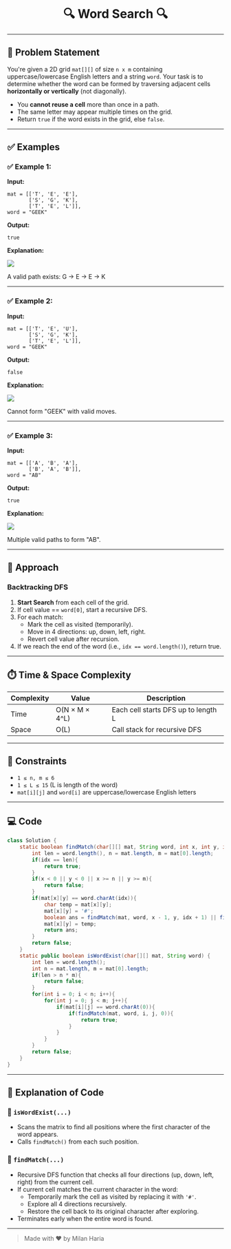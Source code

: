 <h1 align="center">🔍 Word Search 🔍</h1>

---

## 📝 Problem Statement

You're given a 2D grid `mat[][]` of size `n x m` containing uppercase/lowercase English letters and a string `word`. Your task is to determine whether the word can be formed by traversing adjacent cells **horizontally or vertically** (not diagonally).

- You **cannot reuse a cell** more than once in a path.
- The same letter may appear multiple times on the grid.
- Return `true` if the word exists in the grid, else `false`.

---

## ✅ Examples

### ✅ Example 1:

**Input:**  
```
mat = [['T', 'E', 'E'], 
       ['S', 'G', 'K'], 
       ['T', 'E', 'L']], 
word = "GEEK"
```
**Output:** 

```
true
```  

**Explanation:** 

<img src = "https://media.geeksforgeeks.org/img-practice/prod/addEditProblem/886266/Web/Other/blobid4_1737981964.png"> </img>

A valid path exists: G → E → E → K

---

### ✅ Example 2:

**Input:**  
```
mat = [['T', 'E', 'U'], 
       ['S', 'G', 'K'], 
       ['T', 'E', 'L']], 
word = "GEEK"
```

**Output:** 
```
false
```  

**Explanation:**

<img src = "https://media.geeksforgeeks.org/img-practice/prod/addEditProblem/886266/Web/Other/blobid5_1737981964.png"> </img>

 Cannot form "GEEK" with valid moves.

---

### ✅ Example 3:

**Input:**  
```
mat = [['A', 'B', 'A'], 
       ['B', 'A', 'B']], 
word = "AB"
```

**Output:** 
```
true
```  

**Explanation:** 

<img src = "https://media.geeksforgeeks.org/img-practice/prod/addEditProblem/886266/Web/Other/blobid6_1737981964.png"> </img>

Multiple valid paths to form "AB".

---

## 🧠 Approach

### Backtracking DFS

1. **Start Search** from each cell of the grid.
2. If cell value == `word[0]`, start a recursive DFS.
3. For each match:
   - Mark the cell as visited (temporarily).
   - Move in 4 directions: up, down, left, right.
   - Revert cell value after recursion.
4. If we reach the end of the word (i.e., `idx == word.length()`), return true.

---

## ⏱️ Time & Space Complexity

| Complexity | Value | Description                          |
|------------|-------|--------------------------------------|
| Time       | O(N × M × 4^L) | Each cell starts DFS up to length L |
| Space      | O(L)   | Call stack for recursive DFS          |

---

## 🎯 Constraints

- `1 ≤ n, m ≤ 6`
- `1 ≤ L ≤ 15` (L is length of the word)
- `mat[i][j]` and `word[i]` are uppercase/lowercase English letters

---

## 💻 Code

```java
class Solution {
    static boolean findMatch(char[][] mat, String word, int x, int y, int idx){
        int len = word.length(), n = mat.length, m = mat[0].length;
        if(idx == len){
            return true;
        }
        if(x < 0 || y < 0 || x >= n || y >= m){
            return false;
        }
        if(mat[x][y] == word.charAt(idx)){
            char temp = mat[x][y];
            mat[x][y] = '#';
            boolean ans = findMatch(mat, word, x - 1, y, idx + 1) || findMatch(mat, word, x + 1, y, idx + 1) || findMatch(mat, word, x, y - 1, idx + 1) || findMatch(mat, word, x, y + 1, idx + 1);
            mat[x][y] = temp;
            return ans;
        }
        return false;
    }
    static public boolean isWordExist(char[][] mat, String word) {
        int len = word.length();
        int n = mat.length, m = mat[0].length;
        if(len > n * m){
            return false;
        }
        for(int i = 0; i < n; i++){
            for(int j = 0; j < m; j++){
                if(mat[i][j] == word.charAt(0)){
                    if(findMatch(mat, word, i, j, 0)){
                        return true;
                    }
                }
            }
        }
        return false;
    }
}
```

---

## 📝 Explanation of Code

### 🔹 `isWordExist(...)`
- Scans the matrix to find all positions where the first character of the word appears.
- Calls `findMatch()` from each such position.

### 🔹 `findMatch(...)`
- Recursive DFS function that checks all four directions (up, down, left, right) from the current cell.
- If current cell matches the current character in the word:
  - Temporarily mark the cell as visited by replacing it with `'#'`.
  - Explore all 4 directions recursively.
  - Restore the cell back to its original character after exploring.
- Terminates early when the entire word is found.

---

> Made with ❤️ by Milan Haria
